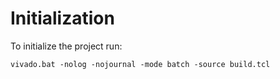 # Initialization

To initialize the project run:
```batch
vivado.bat -nolog -nojournal -mode batch -source build.tcl
```
